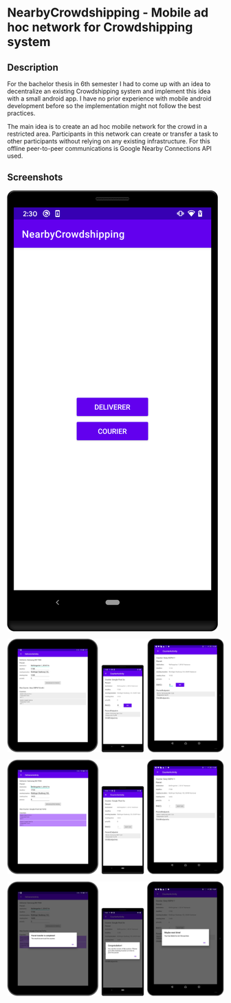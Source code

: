 # NearbyCrowdshipping - Mobile ad hoc network for Crowdshipping system

## Description
For the bachelor thesis in 6th semester I had to come up with an idea to decentralize an existing Crowdshipping system and implement this idea with a small android app. I have no prior experience with mobile android development before so the implementation might not follow the best practices.

The main idea is to create an ad hoc mobile network for the crowd in a restricted area. Participants in this network can create or transfer a task to other participants without relying on any existing infrastructure. For this offline peer-to-peer communications is Google Nearby Connections API used.

## Screenshots

![Startscreen](./asset/images/Startscreen.png)

![Szenario-1-Phase-1](./asset/images/Szenario-1-Phase-1.jpg)

![Szenario-1-Phase-2](./asset/images/Szenario-1-Phase-2.jpg)

![Szenario-1-Phase-3](./asset/images/Szenario-1-Phase-3.jpg)